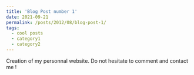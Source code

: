 ```yaml
---
title: 'Blog Post number 1'
date: 2021-09-21
permalink: /posts/2012/08/blog-post-1/
tags:
  - cool posts
  - category1
  - category2
---
```

Creation of my personnal website. Do not hesitate to comment and contact me !
